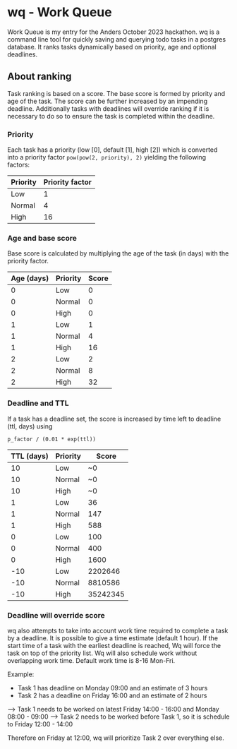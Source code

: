 # wq - Work Queue

Work Queue is my entry for the Anders October 2023 hackathon. 
wq is a command line tool for quickly saving and querying todo 
tasks in a postgres database. It ranks tasks dynamically based 
on priority, age and optional deadlines. 

## About ranking 
Task ranking is based on a score. The base score is formed by priority
and age of the task. The score can be further increased by an impending 
deadline. Additionally tasks with deadlines will override ranking
if it is necessary to do so to ensure the task is completed within the deadline.

### Priority
Each task has a priority (low [0], default [1], high [2]) which is converted 
into a priority factor `pow(pow(2, priority), 2)` yielding the following factors:

| Priority  | Priority factor |
| --------- | --------------- |
| Low       | 1               |
| Normal    | 4               |
| High      | 16              |


### Age and base score

Base score is calculated by multiplying the age of the task (in days) with the priority factor.

| Age (days) | Priority | Score |
| ---------- | -------- | ----- |
| 0          | Low      | 0     |
| 0          | Normal   | 0     |
| 0          | High     | 0     |
| 1          | Low      | 1     |
| 1          | Normal   | 4     |
| 1          | High     | 16    |
| 2          | Low      | 2     |
| 2          | Normal   | 8     |
| 2          | High     | 32    |


### Deadline and TTL

If a task has a deadline set, the score is increased by time left to deadline (ttl, days) using 

 `p_factor / (0.01 * exp(ttl))`

| TTL (days) | Priority | Score    |
| ---------- | -------- | -------- |
| 10         | Low      | ~0       |
| 10         | Normal   | ~0       |
| 10         | High     | ~0       |
| 1          | Low      | 36       |
| 1          | Normal   | 147      |
| 1          | High     | 588      |
| 0          | Low      | 100      |
| 0          | Normal   | 400      |
| 0          | High     | 1600     |
| -10        | Low      | 2202646  |
| -10        | Normal   | 8810586  |
| -10        | High     | 35242345 |


### Deadline will override score

wq also attempts to take into account work time required to complete a task by a deadline. It is possible
to give a time estimate (default 1 hour). If the start time of a task with the earliest deadline is reached, 
Wq will force the task on top of the priority list. Wq will also schedule work without overlapping work time. 
Default work time is 8-16 Mon-Fri. 

Example:
* Task 1 has deadline on Monday 09:00 and an estimate of 3 hours
* Task 2 has a deadline on Friday 16:00 and an estimate of 2 hours

--> Task 1 needs to be worked on latest Friday 14:00 - 16:00 and Monday 08:00 - 09:00
--> Task 2 needs to be worked before Task 1, so it is schedule to Friday 12:00 - 14:00

Therefore on Friday at 12:00, wq will prioritize Task 2 over everything else.

